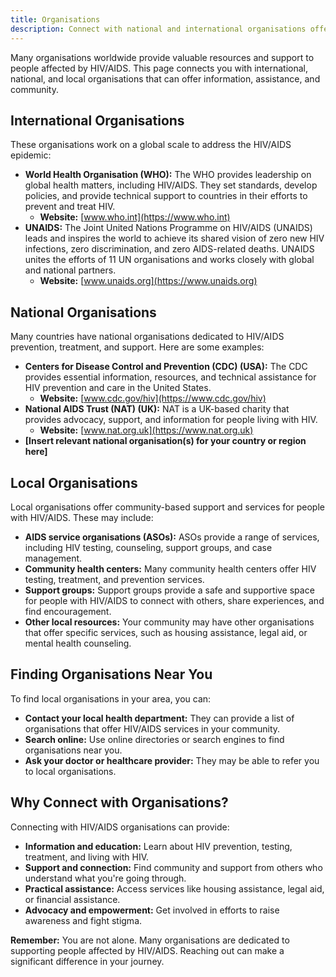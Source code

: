 ```yaml
---
title: Organisations
description: Connect with national and international organisations offering support, information, and resources for people with HIV.
---
```


Many organisations worldwide provide valuable resources and support to people affected by HIV/AIDS. This page connects you with international, national, and local organisations that can offer information, assistance, and community.

## International Organisations

These organisations work on a global scale to address the HIV/AIDS epidemic:

*   **World Health Organisation (WHO):**  The WHO provides leadership on global health matters, including HIV/AIDS. They set standards, develop policies, and provide technical support to countries in their efforts to prevent and treat HIV.
    *   **Website:** [www.who.int](https://www.who.int)
*   **UNAIDS:** The Joint United Nations Programme on HIV/AIDS (UNAIDS) leads and inspires the world to achieve its shared vision of zero new HIV infections, zero discrimination, and zero AIDS-related deaths. UNAIDS unites the efforts of 11 UN organisations and works closely with global and national partners.
    *   **Website:** [www.unaids.org](https://www.unaids.org)

## National Organisations

Many countries have national organisations dedicated to HIV/AIDS prevention, treatment, and support. Here are some examples:

*   **Centers for Disease Control and Prevention (CDC) (USA):**  The CDC provides essential information, resources, and technical assistance for HIV prevention and care in the United States.
    *   **Website:** [www.cdc.gov/hiv](https://www.cdc.gov/hiv)
*   **National AIDS Trust (NAT) (UK):** NAT is a UK-based charity that provides advocacy, support, and information for people living with HIV.
    *   **Website:** [www.nat.org.uk](https://www.nat.org.uk)
*   **[Insert relevant national organisation(s) for your country or region here]**

## Local Organisations

Local organisations offer community-based support and services for people with HIV/AIDS. These may include:

*   **AIDS service organisations (ASOs):**  ASOs provide a range of services, including HIV testing, counseling, support groups, and case management.
*   **Community health centers:**  Many community health centers offer HIV testing, treatment, and prevention services.
*   **Support groups:**  Support groups provide a safe and supportive space for people with HIV/AIDS to connect with others, share experiences, and find encouragement.
*   **Other local resources:**  Your community may have other organisations that offer specific services, such as housing assistance, legal aid, or mental health counseling.

## Finding Organisations Near You

To find local organisations in your area, you can:

*   **Contact your local health department:** They can provide a list of organisations that offer HIV/AIDS services in your community.
*   **Search online:** Use online directories or search engines to find organisations near you.
*   **Ask your doctor or healthcare provider:**  They may be able to refer you to local organisations.

##  Why Connect with Organisations?

Connecting with HIV/AIDS organisations can provide:

*   **Information and education:**  Learn about HIV prevention, testing, treatment, and living with HIV.
*   **Support and connection:**  Find community and support from others who understand what you're going through.
*   **Practical assistance:** Access services like housing assistance, legal aid, or financial assistance.
*   **Advocacy and empowerment:** Get involved in efforts to raise awareness and fight stigma.

**Remember:** You are not alone. Many organisations are dedicated to supporting people affected by HIV/AIDS. Reaching out can make a significant difference in your journey.
